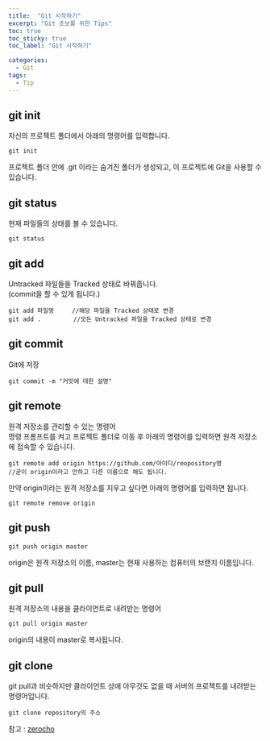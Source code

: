 ```yaml
---
title:  "Git 시작하기"
excerpt: "Git 초보를 위한 Tips"
toc: true
toc_sticky: true
toc_label: "Git 시작하기"

categories:
  - Git
tags:
  - Tip
---
```


## git init
자신의 프로젝트 폴더에서 아래의 명령어를 입력합니다.
```
git init
```
프로젝트 폴더 안에 .git 이라는 숨겨진 폴더가 생성되고, 이 프로젝트에 Git을 사용할 수 있습니다.

## git status
현재 파일들의 상태를 볼 수 있습니다.
```
git status
```

## git add
Untracked 파일들을 Tracked 상태로 바꿔줍니다.  
(commit을 할 수 있게 됩니다.)
```
git add 파일명 	//해당 파일을 Tracked 상태로 변경
git add .     	  //모든 Untracked 파일을 Tracked 상태로 변경
```

## git commit
Git에 저장
```
git commit -m "커밋에 대한 설명"
```

## git remote
원격 저장소를 관리할 수 있는 명령어  
명령 프롬프트를 켜고 프로젝트 폴더로 이동 후 아래의 명령어를 입력하면 원격 저장소에 접속할 수 있습니다.
```
git remote add origin https://github.com/아이디/reopository명
//굳이 origin이라고 안하고 다른 이름으로 해도 됩니다.
```
만약 origin이라는 원격 저장소를 지우고 싶다면 아래의 명령어를 입력하면 됩니다.
```
git remote remove origin
```

## git push
```
git push origin master
```
origin은 원격 저장소의 이름, master는 현재 사용하는 컴퓨터의 브랜치 이름입니다.

## git pull
원격 저장소의 내용을 클라이언트로 내려받는 명령어
```
git pull origin master
```
origin의 내용이 master로 복사됩니다.

## git clone
git pull과 비슷하지만 클라이언트 상에 아무것도 없을 때 서버의 프로젝트를 내려받는 명령어입니다.
```
git clone repository의 주소
```

참고 : [zerocho](https://www.zerocho.com/category/Git/post/581042fdcae2d100152ceae6)